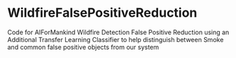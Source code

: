 # WildfireFalsePositiveReduction

Code for AIForMankind Wildfire Detection False Positive Reduction using an Additional Transfer Learning Classifier to help distinguish between Smoke and common false positive objects from our system
